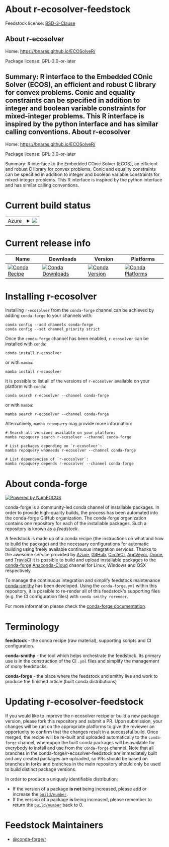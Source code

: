 About r-ecosolver-feedstock
===========================

Feedstock license: [BSD-3-Clause](https://github.com/conda-forge/r-ecosolver-feedstock/blob/main/LICENSE.txt)

About r-ecosolver
-----------------

Home: https://bnaras.github.io/ECOSolveR/

Package license: GPL-3.0-or-later

Summary: R interface to the Embedded COnic Solver (ECOS), an efficient and robust C library for convex problems. Conic and equality constraints can be specified in addition to integer and boolean variable constraints for mixed-integer problems. This R interface is inspired by the python interface and has similar calling conventions.
About r-ecosolver
-----------------

Home: https://bnaras.github.io/ECOSolveR/

Package license: GPL-3.0-or-later

Summary: R interface to the Embedded COnic Solver (ECOS), an efficient and robust C library for convex problems. Conic and equality constraints can be specified in addition to integer and boolean variable constraints for mixed-integer problems. This R interface is inspired by the python interface and has similar calling conventions.

Current build status
====================


<table>
    
  <tr>
    <td>Azure</td>
    <td>
      <details>
        <summary>
          <a href="https://dev.azure.com/conda-forge/feedstock-builds/_build/latest?definitionId=14633&branchName=main">
            <img src="https://dev.azure.com/conda-forge/feedstock-builds/_apis/build/status/r-ecosolver-feedstock?branchName=main">
          </a>
        </summary>
        <table>
          <thead><tr><th>Variant</th><th>Status</th></tr></thead>
          <tbody><tr>
              <td>linux_64_r_base4.2</td>
              <td>
                <a href="https://dev.azure.com/conda-forge/feedstock-builds/_build/latest?definitionId=14633&branchName=main">
                  <img src="https://dev.azure.com/conda-forge/feedstock-builds/_apis/build/status/r-ecosolver-feedstock?branchName=main&jobName=linux&configuration=linux%20linux_64_r_base4.2" alt="variant">
                </a>
              </td>
            </tr><tr>
              <td>linux_64_r_base4.3</td>
              <td>
                <a href="https://dev.azure.com/conda-forge/feedstock-builds/_build/latest?definitionId=14633&branchName=main">
                  <img src="https://dev.azure.com/conda-forge/feedstock-builds/_apis/build/status/r-ecosolver-feedstock?branchName=main&jobName=linux&configuration=linux%20linux_64_r_base4.3" alt="variant">
                </a>
              </td>
            </tr><tr>
              <td>osx_64_r_base4.2</td>
              <td>
                <a href="https://dev.azure.com/conda-forge/feedstock-builds/_build/latest?definitionId=14633&branchName=main">
                  <img src="https://dev.azure.com/conda-forge/feedstock-builds/_apis/build/status/r-ecosolver-feedstock?branchName=main&jobName=osx&configuration=osx%20osx_64_r_base4.2" alt="variant">
                </a>
              </td>
            </tr><tr>
              <td>osx_64_r_base4.3</td>
              <td>
                <a href="https://dev.azure.com/conda-forge/feedstock-builds/_build/latest?definitionId=14633&branchName=main">
                  <img src="https://dev.azure.com/conda-forge/feedstock-builds/_apis/build/status/r-ecosolver-feedstock?branchName=main&jobName=osx&configuration=osx%20osx_64_r_base4.3" alt="variant">
                </a>
              </td>
            </tr><tr>
              <td>win_64</td>
              <td>
                <a href="https://dev.azure.com/conda-forge/feedstock-builds/_build/latest?definitionId=14633&branchName=main">
                  <img src="https://dev.azure.com/conda-forge/feedstock-builds/_apis/build/status/r-ecosolver-feedstock?branchName=main&jobName=win&configuration=win%20win_64_" alt="variant">
                </a>
              </td>
            </tr>
          </tbody>
        </table>
      </details>
    </td>
  </tr>
</table>

Current release info
====================

| Name | Downloads | Version | Platforms |
| --- | --- | --- | --- |
| [![Conda Recipe](https://img.shields.io/badge/recipe-r--ecosolver-green.svg)](https://anaconda.org/conda-forge/r-ecosolver) | [![Conda Downloads](https://img.shields.io/conda/dn/conda-forge/r-ecosolver.svg)](https://anaconda.org/conda-forge/r-ecosolver) | [![Conda Version](https://img.shields.io/conda/vn/conda-forge/r-ecosolver.svg)](https://anaconda.org/conda-forge/r-ecosolver) | [![Conda Platforms](https://img.shields.io/conda/pn/conda-forge/r-ecosolver.svg)](https://anaconda.org/conda-forge/r-ecosolver) |

Installing r-ecosolver
======================

Installing `r-ecosolver` from the `conda-forge` channel can be achieved by adding `conda-forge` to your channels with:

```
conda config --add channels conda-forge
conda config --set channel_priority strict
```

Once the `conda-forge` channel has been enabled, `r-ecosolver` can be installed with `conda`:

```
conda install r-ecosolver
```

or with `mamba`:

```
mamba install r-ecosolver
```

It is possible to list all of the versions of `r-ecosolver` available on your platform with `conda`:

```
conda search r-ecosolver --channel conda-forge
```

or with `mamba`:

```
mamba search r-ecosolver --channel conda-forge
```

Alternatively, `mamba repoquery` may provide more information:

```
# Search all versions available on your platform:
mamba repoquery search r-ecosolver --channel conda-forge

# List packages depending on `r-ecosolver`:
mamba repoquery whoneeds r-ecosolver --channel conda-forge

# List dependencies of `r-ecosolver`:
mamba repoquery depends r-ecosolver --channel conda-forge
```


About conda-forge
=================

[![Powered by
NumFOCUS](https://img.shields.io/badge/powered%20by-NumFOCUS-orange.svg?style=flat&colorA=E1523D&colorB=007D8A)](https://numfocus.org)

conda-forge is a community-led conda channel of installable packages.
In order to provide high-quality builds, the process has been automated into the
conda-forge GitHub organization. The conda-forge organization contains one repository
for each of the installable packages. Such a repository is known as a *feedstock*.

A feedstock is made up of a conda recipe (the instructions on what and how to build
the package) and the necessary configurations for automatic building using freely
available continuous integration services. Thanks to the awesome service provided by
[Azure](https://azure.microsoft.com/en-us/services/devops/), [GitHub](https://github.com/),
[CircleCI](https://circleci.com/), [AppVeyor](https://www.appveyor.com/),
[Drone](https://cloud.drone.io/welcome), and [TravisCI](https://travis-ci.com/)
it is possible to build and upload installable packages to the
[conda-forge](https://anaconda.org/conda-forge) [Anaconda-Cloud](https://anaconda.org/)
channel for Linux, Windows and OSX respectively.

To manage the continuous integration and simplify feedstock maintenance
[conda-smithy](https://github.com/conda-forge/conda-smithy) has been developed.
Using the ``conda-forge.yml`` within this repository, it is possible to re-render all of
this feedstock's supporting files (e.g. the CI configuration files) with ``conda smithy rerender``.

For more information please check the [conda-forge documentation](https://conda-forge.org/docs/).

Terminology
===========

**feedstock** - the conda recipe (raw material), supporting scripts and CI configuration.

**conda-smithy** - the tool which helps orchestrate the feedstock.
                   Its primary use is in the construction of the CI ``.yml`` files
                   and simplify the management of *many* feedstocks.

**conda-forge** - the place where the feedstock and smithy live and work to
                  produce the finished article (built conda distributions)


Updating r-ecosolver-feedstock
==============================

If you would like to improve the r-ecosolver recipe or build a new
package version, please fork this repository and submit a PR. Upon submission,
your changes will be run on the appropriate platforms to give the reviewer an
opportunity to confirm that the changes result in a successful build. Once
merged, the recipe will be re-built and uploaded automatically to the
`conda-forge` channel, whereupon the built conda packages will be available for
everybody to install and use from the `conda-forge` channel.
Note that all branches in the conda-forge/r-ecosolver-feedstock are
immediately built and any created packages are uploaded, so PRs should be based
on branches in forks and branches in the main repository should only be used to
build distinct package versions.

In order to produce a uniquely identifiable distribution:
 * If the version of a package **is not** being increased, please add or increase
   the [``build/number``](https://docs.conda.io/projects/conda-build/en/latest/resources/define-metadata.html#build-number-and-string).
 * If the version of a package **is** being increased, please remember to return
   the [``build/number``](https://docs.conda.io/projects/conda-build/en/latest/resources/define-metadata.html#build-number-and-string)
   back to 0.

Feedstock Maintainers
=====================

* [@conda-forge/r](https://github.com/conda-forge/r/)

